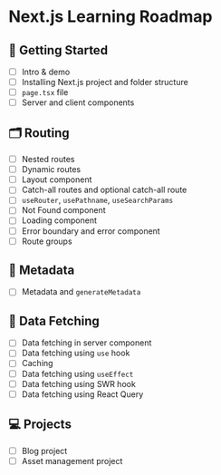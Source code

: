 # Next.js Learning Roadmap

## 📌 Getting Started
- [ ] Intro & demo  
- [ ] Installing Next.js project and folder structure  
- [ ] `page.tsx` file  
- [ ] Server and client components  

## 🗂 Routing
- [ ] Nested routes  
- [ ] Dynamic routes  
- [ ] Layout component  
- [ ] Catch-all routes and optional catch-all route  
- [ ] `useRouter`, `usePathname`, `useSearchParams`  
- [ ] Not Found component  
- [ ] Loading component  
- [ ] Error boundary and error component  
- [ ] Route groups  

## 📝 Metadata
- [ ] Metadata and `generateMetadata`  

## 📡 Data Fetching
- [ ] Data fetching in server component  
- [ ] Data fetching using `use` hook  
- [ ] Caching  
- [ ] Data fetching using `useEffect`  
- [ ] Data fetching using SWR hook  
- [ ] Data fetching using React Query  

## 💻 Projects
- [ ] Blog project  
- [ ] Asset management project  
